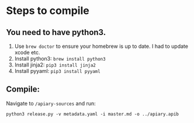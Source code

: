 # Steps to compile

## You need to have python3.
1. Use `brew doctor` to ensure your homebrew is up to date. I had to update xcode etc.
2. Install python3: `brew install python3`
3. Install jinja2: `pip3 install jinja2`
4. Install pyyaml: `pip3 install pyyaml`

## Compile:
Navigate to `/apiary-sources` and run:
```
python3 release.py -v metadata.yaml -i master.md -o ../apiary.apib
```

